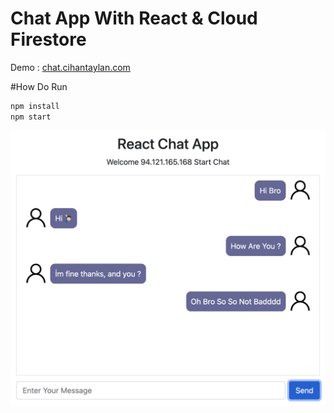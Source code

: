 # Chat App With React & Cloud Firestore
Demo : [chat.cihantaylan.com](https://chat.cihantaylan.com)

#How Do Run

```bash
npm install
npm start
```

![](https://raw.githubusercontent.com/cihantaylan/ReactChatApp/main/image.png)


